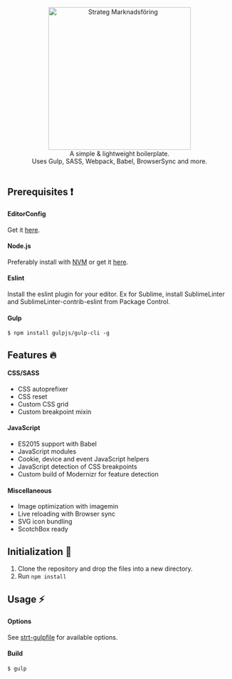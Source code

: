 <p align="center">
  <a href="http://www.strateg.se" target="_blank"><img src="http://www.strateg.se/images/18.a1e6bf01578783b6c19d43/1475494040088/strateg-logo.png" alt="Strateg Marknadsföring" width="320"></a>
  <br>
  A simple &amp; lightweight boilerplate.<br> Uses Gulp, SASS, Webpack, Babel, BrowserSync and more.
  <br><br>
</p>

## Prerequisites ❗️
#### EditorConfig
Get it [here](http://editorconfig.org/).

#### Node.js
Preferably install with [NVM](https://github.com/creationix/nvm) or get it [here](https://nodejs.org). 

#### Eslint
Install the eslint plugin for your editor. Ex for Sublime, install SublimeLinter and SublimeLinter-contrib-eslint from Package Control.

#### Gulp
```
$ npm install gulpjs/gulp-cli -g
```

## Features 🔥
#### CSS/SASS
+ CSS autoprefixer
+ CSS reset
+ Custom CSS grid
+ Custom breakpoint mixin

#### JavaScript
+ ES2015 support with Babel
+ JavaScript modules
+ Cookie, device and event JavaScript helpers
+ JavaScript detection of CSS breakpoints
+ Custom build of Modernizr for feature detection

#### Miscellaneous
+ Image optimization with imagemin
+ Live reloading with Browser sync
+ SVG icon bundling
+ ScotchBox ready

## Initialization 🚀
1. Clone the repository and drop the files into a new directory.
2. Run `npm install `

## Usage ⚡️

#### Options
See [strt-gulpfile](https://github.com/strt/strt-gulpfile) for available options.

#### Build

```
$ gulp
```
